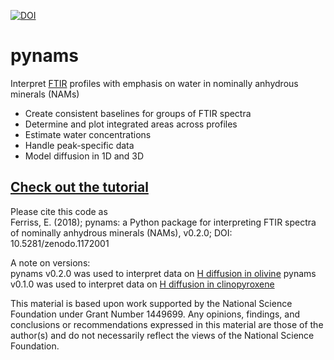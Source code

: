 [![DOI](https://zenodo.org/badge/DOI/10.5281/zenodo.1172001.svg)](https://doi.org/10.5281/zenodo.1172001)
# pynams
Interpret [FTIR](https://en.wikipedia.org/wiki/Fourier_transform_infrared_spectroscopy) profiles with emphasis on water in nominally anhydrous minerals (NAMs)

* Create consistent baselines for groups of FTIR spectra
* Determine and plot integrated areas across profiles
* Estimate water concentrations
* Handle peak-specific data
* Model diffusion in 1D and 3D
 
## [Check out the tutorial](https://github.com/EFerriss/Pynams/blob/master/EXAMPLES.ipynb)

Please cite this code as  
Ferriss, E. (2018); pynams: a Python package for interpreting FTIR spectra of nominally anhydrous minerals (NAMs), v0.2.0; DOI: 10.5281/zenodo.1172001

A note on versions:  
pynams v0.2.0 was used to interpret data on [H diffusion in olivine](https://github.com/EFerriss/olivine)
pynams v0.1.0 was used to interpret data on [H diffusion in clinopyroxene](https://github.com/EFerriss/HydrogenCpx)

This material is based upon work supported by the National Science Foundation under Grant Number 1449699. Any opinions, findings, and conclusions or recommendations expressed in this material are those of the author(s) and do not necessarily reflect the views of the National Science Foundation.


